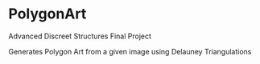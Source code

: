 # PolygonArt

Advanced Discreet Structures Final Project

Generates Polygon Art from a given image using Delauney Triangulations
